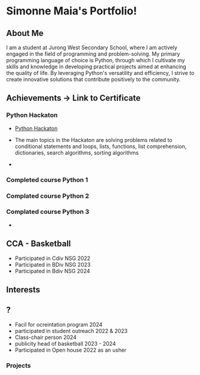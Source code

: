 # Simonne Maia's Portfolio!

## About Me
I am a student at Jurong West Secondary School, where I am actively engaged in the field of programming and problem-solving. My primary programming language of choice is Python, through which I cultivate my skills and knowledge in developing practical projects aimed at enhancing the quality of life. By leveraging Python's versatility and efficiency, I strive to create innovative solutions that contribute positively to the community.

## Achievements -> Link to Certificate
### Python Hackaton
  - [Python Hackaton](https://google.com)
  
  - The main topics in the Hackaton are solving problems related to conditional statements and loops, lists, functions, list comprehension, dictionaries, search algorithms, sorting algorithms 
  - 
### Completed course Python 1
  
### Complated course Python 2

### Complated course Python 3

- 

## CCA - Basketball
- Participated in Cdiv NSG 2022
- Participated in BDiv NSG 2023
- Participated in Bdiv NSG 2024

## Interests 



## ?
- Facil for ocreintation program 2024
- participated in student outreach 2022 & 2023
- Class-chair person 2024
- publicity head of basketball 2023 - 2024
- Participated in Open house 2022 as an usher

### Projects
